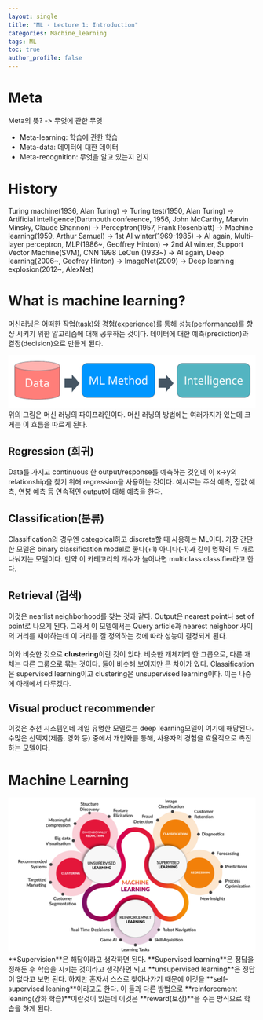 ```yaml
---
layout: single
title: "ML - Lecture 1: Introduction"
categories: Machine_learning
tags: ML
toc: true
author_profile: false
---
```


# Meta
Meta의 뜻? -> 무엇에 관한 무엇
* Meta-learning: 학습에 관한 학습
* Meta-data: 데이터에 대한 데이터
* Meta-recognition: 무엇을 알고 있는지 인지

# History
Turing machine(1936, Alan Turing) -> Turing test(1950, Alan Turing) -> Artificial intelligence(Dartmouth conference, 1956, John McCarthy, Marvin Minsky, Claude Shannon) -> Perceptron(1957, Frank Rosenblatt) -> Machine learning(1959, Arthur Samuel) -> 1st AI winter(1969-1985) -> AI again, Multi-layer perceptron, MLP(1986~, Geoffrey Hinton) -> 2nd AI winter, Support Vector Machine(SVM), CNN 1998 LeCun (1933~) -> AI again, Deep learning(2006~, Geofrey Hinton) -> ImageNet(2009) -> Deep learning explosion(2012~, AlexNet)

# What is machine learning?

머신러닝은 어떠한 작업(task)와 경험(experience)를 통해 성능(performance)를 향샹 시키기 위한 알고리즘에 대해 공부하는 것이다. 데이터에 대한 예측(prediction)과 결정(decision)으로 만들게 된다.
<center><img src="/images/ML/ML_pipe.png" ></center>
위의 그림은 머신 러닝의 파이프라인이다. 머신 러닝의 방법에는 여러가지가 있는데 크게는 이 흐름을 따르게 된다.

## Regression (회귀)

Data를 가지고 continuous 한 output/response를 예측하는 것인데 이 x->y의 relationship을 찾기 위해 regression을 사용하는 것이다. 예시로는 주식 예측, 집값 예측, 연봉 예측 등 연속적인 output에 대해 예측을 한다.

## Classification(분류)

Classification의 경우엔 categoical하고 discrete할 때 사용하는 ML이다. 가장 간단한 모델은 binary classification model로 좋다(+1) 아니다(-1)과 같이 명확히 두 개로 나눠지는 모델이다. 만약 이 카테고리의 개수가 늘어나면 multiclass classifier라고 한다. 

## Retrieval (검색)

이것은 nearlist neighborhood를 찾는 것과 같다. Output은 nearest point나 set of point로 나오게 된다. 그래서 이 모델에서는 Query article과 nearest neighbor 사이의 거리를 재야하는데 이 거리를 잘 정의하는 것에 따라 성능이 결정되게 된다.<br><br>
이와 비슷한 것으로 **clustering**이란 것이 있다. 비슷한 개체끼리 한 그룹으로, 다른 개체는 다른 그룹으로 묶는 것이다. 둘이 비슷해 보이지만 큰 차이가 있다. Classification은 supervised learning이고 clustering은 unsupervised learning이다. 이는 나중에 아래에서 다루겠다.

## Visual product recommender

이것은 추천 시스템인데 제일 유명한 모델로는 deep learning모델이 여기에 해당된다. 수많은 선택지(제품, 영화 등) 중에서 개인화를 통해, 사용자의 경험을 효율적으로 촉진하는 모델이다.

# Machine Learning
<center><img src="/images/ML/ml_cat.png" ></center>
**Supervision**은 해답이라고 생각하면 된다. **Supervised learning**은 정답을 정해둔 후 학습을 시키는 것이라고 생각하면 되고 **unsupervised learning**은 정답이 없다고 보면 된다. 하지만 혼자서 스스로 찾아나가기 때문에 이것을 **self-supervised leaning**이라고도 한다. 이 둘과 다른 방법으로 **reinforcement leaning(강화 학습)**이란것이 있는데 이것은 **reward(보상)**을 주는 방식으로 학습을 하게 된다.